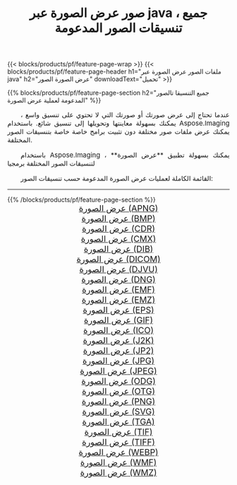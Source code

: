 ﻿---
title: صور عرض الصورة عبر java ، جميع تنسيقات الصور المدعومة 
weight: 3920
url: /ar/java/viewer 
lang: ar
langdirlevel: 2
locales: zh-hans,ja,it,ru,de,es,fr,nl,id,lt,pl,pt,vi,tr,ko,zh-hant,ar,hi,th,sv,cs,uk,he
description: باستخدام Aspose.Imaging يمكنك بسهولة عرض الصورة الصور عبر java
---

{{< blocks/products/pf/feature-page-wrap >}}
{{< blocks/products/pf/feature-page-header h1="ملفات الصور عرض الصورة عبر java" h2="عرض الصورة الصور" downloadText="تحميل" >}}


{{% blocks/products/pf/feature-page-section  h2="جميع التنسيقا تالصور  المدعومة لعملية عرض الصورة" %}}
<p align="justify" style="text-indent:2em;font-size:15px;">
عندما تحتاج إلى عرض صورتك أو صورتك التي لا تحتوي على تنسيق واسع ، يمكنك بسهولة معاينتها وتحويلها إلى تنسيق شائع. باستخدام Aspose.Imaging يمكنك عرض ملفات صور مختلفة دون تثبيت برامج خاصة خاصة بتنسيقات الصور المختلفة.
</p>
<p align="justify" style="text-indent:2em;font-size:15px;">
باستخدام Aspose.Imaging ، يمكنك بسهولة تطبيق **عرض الصورة** لتنسيقات الصور المختلفة برمجيا
</p>
<p align="justify" style="text-indent:2em;font-size:15px;">
القائمة الكاملة لعمليات عرض الصورة المدعومة حسب تنسيقات الصور:
</p>
<hr/>
{{% /blocks/products/pf/feature-page-section %}}
<div class="container-fluid productfamilypage bg-gray">
    <div class="convertypes bg-gray agp-content section">
        <div class="container">
		<div class="row other-converters" style="gap: 10px;font-size: 19px;text-align:center;">
		    <div class='col-md-2 other-converter remove-lp remove-rp'><a href="/imaging/ar/java/viewer/apng" style="padding:15px;">عرض الصورة (APNG)</a></div><div class='col-md-2 other-converter remove-lp remove-rp'><a href="/imaging/ar/java/viewer/bmp" style="padding:15px;">عرض الصورة (BMP)</a></div><div class='col-md-2 other-converter remove-lp remove-rp'><a href="/imaging/ar/java/viewer/cdr" style="padding:15px;">عرض الصورة (CDR)</a></div><div class='col-md-2 other-converter remove-lp remove-rp'><a href="/imaging/ar/java/viewer/cmx" style="padding:15px;">عرض الصورة (CMX)</a></div><div class='col-md-2 other-converter remove-lp remove-rp'><a href="/imaging/ar/java/viewer/dib" style="padding:15px;">عرض الصورة (DIB)</a></div><div class='col-md-2 other-converter remove-lp remove-rp'><a href="/imaging/ar/java/viewer/dicom" style="padding:15px;">عرض الصورة (DICOM)</a></div><div class='col-md-2 other-converter remove-lp remove-rp'><a href="/imaging/ar/java/viewer/djvu" style="padding:15px;">عرض الصورة (DJVU)</a></div><div class='col-md-2 other-converter remove-lp remove-rp'><a href="/imaging/ar/java/viewer/dng" style="padding:15px;">عرض الصورة (DNG)</a></div><div class='col-md-2 other-converter remove-lp remove-rp'><a href="/imaging/ar/java/viewer/emf" style="padding:15px;">عرض الصورة (EMF)</a></div><div class='col-md-2 other-converter remove-lp remove-rp'><a href="/imaging/ar/java/viewer/emz" style="padding:15px;">عرض الصورة (EMZ)</a></div><div class='col-md-2 other-converter remove-lp remove-rp'><a href="/imaging/ar/java/viewer/eps" style="padding:15px;">عرض الصورة (EPS)</a></div><div class='col-md-2 other-converter remove-lp remove-rp'><a href="/imaging/ar/java/viewer/gif" style="padding:15px;">عرض الصورة (GIF)</a></div><div class='col-md-2 other-converter remove-lp remove-rp'><a href="/imaging/ar/java/viewer/ico" style="padding:15px;">عرض الصورة (ICO)</a></div><div class='col-md-2 other-converter remove-lp remove-rp'><a href="/imaging/ar/java/viewer/j2k" style="padding:15px;">عرض الصورة (J2K)</a></div><div class='col-md-2 other-converter remove-lp remove-rp'><a href="/imaging/ar/java/viewer/jp2" style="padding:15px;">عرض الصورة (JP2)</a></div><div class='col-md-2 other-converter remove-lp remove-rp'><a href="/imaging/ar/java/viewer/jpg" style="padding:15px;">عرض الصورة (JPG)</a></div><div class='col-md-2 other-converter remove-lp remove-rp'><a href="/imaging/ar/java/viewer/jpeg" style="padding:15px;">عرض الصورة (JPEG)</a></div><div class='col-md-2 other-converter remove-lp remove-rp'><a href="/imaging/ar/java/viewer/odg" style="padding:15px;">عرض الصورة (ODG)</a></div><div class='col-md-2 other-converter remove-lp remove-rp'><a href="/imaging/ar/java/viewer/otg" style="padding:15px;">عرض الصورة (OTG)</a></div><div class='col-md-2 other-converter remove-lp remove-rp'><a href="/imaging/ar/java/viewer/png" style="padding:15px;">عرض الصورة (PNG)</a></div><div class='col-md-2 other-converter remove-lp remove-rp'><a href="/imaging/ar/java/viewer/svg" style="padding:15px;">عرض الصورة (SVG)</a></div><div class='col-md-2 other-converter remove-lp remove-rp'><a href="/imaging/ar/java/viewer/tga" style="padding:15px;">عرض الصورة (TGA)</a></div><div class='col-md-2 other-converter remove-lp remove-rp'><a href="/imaging/ar/java/viewer/tif" style="padding:15px;">عرض الصورة (TIF)</a></div><div class='col-md-2 other-converter remove-lp remove-rp'><a href="/imaging/ar/java/viewer/tiff" style="padding:15px;">عرض الصورة (TIFF)</a></div><div class='col-md-2 other-converter remove-lp remove-rp'><a href="/imaging/ar/java/viewer/webp" style="padding:15px;">عرض الصورة (WEBP)</a></div><div class='col-md-2 other-converter remove-lp remove-rp'><a href="/imaging/ar/java/viewer/wmf" style="padding:15px;">عرض الصورة (WMF)</a></div><div class='col-md-2 other-converter remove-lp remove-rp'><a href="/imaging/ar/java/viewer/wmz" style="padding:15px;">عرض الصورة (WMZ)</a></div>
                </div>
        </div>
    </div>
</div>
<br/>
